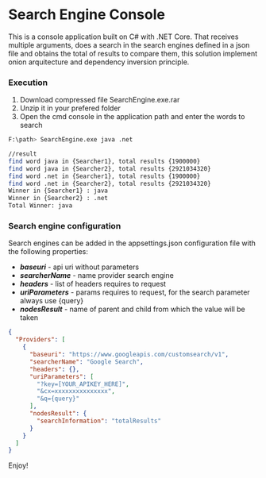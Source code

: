 # Search Engine Console

This is a console application built on C# with .NET Core. That receives multiple arguments, does a search in the search engines defined in a json file and obtains the total of results to compare them, this solution implement onion arquitecture and dependency inversion principle.

### Execution

1. Download compressed file SearchEngine.exe.rar
2. Unzip it in your prefered folder
3. Open the cmd console in the application path and enter the words to search
```sh
F:\path> SearchEngine.exe java .net

//result
find word java in {Searcher1}, total results {1900000}
find word java in {Searcher2}, total results {2921034320}
find word .net in {Searcher1}, total results {1900000}
find word .net in {Searcher2}, total results {2921034320}
Winner in {Searcher1} : java
Winner in {Searcher2} : .net
Total Winner: java
```
### Search engine configuration
Search engines can be added in the appsettings.json configuration file with the following properties:
* ***baseuri*** - api uri without parameters
* ***searcherName*** - name provider search engine
* ***headers*** - list of headers requires to request
* ***uriParameters*** - params requires to request, for the search parameter always use {query}
* ***nodesResult*** - name of parent and child from which the value will be taken
```json
{
  "Providers": [
    {
      "baseuri": "https://www.googleapis.com/customsearch/v1",
      "searcherName": "Google Search",
      "headers": {},
      "uriParameters": [
        "?key=[YOUR_APIKEY_HERE]",
        "&cx=xxxxxxxxxxxxxxx",
        "&q={query}"
      ],
      "nodesResult": {
        "searchInformation": "totalResults"
      }
    }
  ]
}
```

Enjoy!
